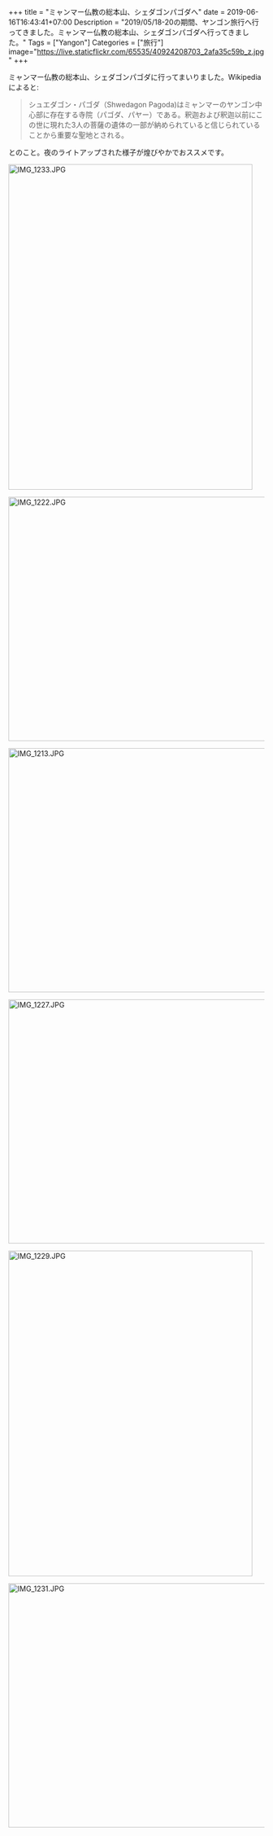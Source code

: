 +++
title = "ミャンマー仏教の総本山、シェダゴンパゴダへ"
date = 2019-06-16T16:43:41+07:00
Description = "2019/05/18-20の期間、ヤンゴン旅行へ行ってきました。ミャンマー仏教の総本山、シェダゴンパゴダへ行ってきました。"
Tags = ["Yangon"]
Categories = ["旅行"]
image="https://live.staticflickr.com/65535/40924208703_2afa35c59b_z.jpg"
+++

ミャンマー仏教の総本山、シェダゴンパゴダに行ってまいりました。Wikipediaによると:

> シュエダゴン・パゴダ（Shwedagon Pagoda)はミャンマーのヤンゴン中心部に存在する寺院（パゴダ、パヤー）である。釈迦および釈迦以前にこの世に現れた3人の菩薩の遺体の一部が納められていると信じられていることから重要な聖地とされる。

とのこと。夜のライトアップされた様子が煌びやかでおススメです。

<a data-flickr-embed="true"  href="https://www.flickr.com/photos/42332031@N02/47890549121/in/album-72157708525915875/" title="IMG_1233.JPG"><img src="https://live.staticflickr.com/65535/47890549121_5b7b4c90aa_z.jpg" width="480" height="640" alt="IMG_1233.JPG"></a><script async src="//embedr.flickr.com/assets/client-code.js" charset="utf-8"></script>

<a data-flickr-embed="true"  href="https://www.flickr.com/photos/42332031@N02/40924208703/in/album-72157708525915875/" title="IMG_1222.JPG"><img src="https://live.staticflickr.com/65535/40924208703_2afa35c59b_z.jpg" width="640" height="480" alt="IMG_1222.JPG"></a><script async src="//embedr.flickr.com/assets/client-code.js" charset="utf-8"></script>

<a data-flickr-embed="true"  href="https://www.flickr.com/photos/42332031@N02/47101231074/in/album-72157708525915875/" title="IMG_1213.JPG"><img src="https://live.staticflickr.com/65535/47101231074_fdd6282c42_z.jpg" width="640" height="480" alt="IMG_1213.JPG"></a><script async src="//embedr.flickr.com/assets/client-code.js" charset="utf-8"></script>

<a data-flickr-embed="true"  href="https://www.flickr.com/photos/42332031@N02/47838593902/in/album-72157708525915875/" title="IMG_1227.JPG"><img src="https://live.staticflickr.com/65535/47838593902_d3c01e0a03_z.jpg" width="640" height="480" alt="IMG_1227.JPG"></a><script async src="//embedr.flickr.com/assets/client-code.js" charset="utf-8"></script>

<a data-flickr-embed="true"  href="https://www.flickr.com/photos/42332031@N02/47838596142/in/album-72157708525915875/" title="IMG_1229.JPG"><img src="https://live.staticflickr.com/65535/47838596142_9727a3e9c5_z.jpg" width="480" height="640" alt="IMG_1229.JPG"></a><script async src="//embedr.flickr.com/assets/client-code.js" charset="utf-8"></script>

<a data-flickr-embed="true"  href="https://www.flickr.com/photos/42332031@N02/46974494335/in/album-72157708525915875/" title="IMG_1231.JPG"><img src="https://live.staticflickr.com/65535/46974494335_32795d189a_z.jpg" width="640" height="480" alt="IMG_1231.JPG"></a><script async src="//embedr.flickr.com/assets/client-code.js" charset="utf-8"></script>
